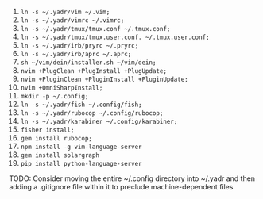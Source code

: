 1. `ln -s ~/.yadr/vim ~/.vim;`
1. `ln -s ~/.yadr/vimrc ~/.vimrc;`
1. `ln -s ~/.yadr/tmux/tmux.conf ~/.tmux.conf;`
1. `ln -s ~/.yadr/tmux/tmux.user.conf. ~/.tmux.user.conf;`
1. `ln -s ~/.yadr/irb/pryrc ~/.pryrc;`
1. `ln -s ~/.yadr/irb/aprc ~/.aprc;`
1. `sh ~/vim/dein/installer.sh ~/vim/dein;`
1. `nvim +PlugClean +PlugInstall +PlugUpdate;`
1. `nvim +PluginClean +PluginInstall +PluginUpdate;`
1. `nvim +OmniSharpInstall;`
1. `mkdir -p ~/.config;`
1. `ln -s ~/.yadr/fish ~/.config/fish;`
1. `ln -s ~/.yadr/rubocop ~/.config/rubocop;`
1. `ln -s ~/.yadr/karabiner ~/.config/karabiner;`
1. `fisher install;`
1. `gem install rubocop;`
1. `npm install -g vim-language-server`
1. `gem install solargraph`
1. `pip install python-language-server`

TODO: Consider moving the entire ~/.config directory into ~/.yadr and then adding a .gitignore file within it to preclude machine-dependent files
